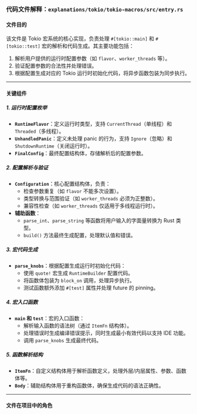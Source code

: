 ### 代码文件解释：`explanations/tokio/tokio-macros/src/entry.rs`

#### **文件目的**
该文件是 Tokio 宏系统的核心实现，负责处理 `#[tokio::main]` 和 `#[tokio::test]` 宏的解析和代码生成。其主要功能包括：
1. 解析用户提供的运行时配置参数（如 `flavor`、`worker_threads` 等）。
2. 验证配置参数的合法性并处理错误。
3. 根据配置生成对应的 Tokio 运行时初始化代码，将异步函数包装为同步执行。

---

#### **关键组件**

##### **1. 运行时配置枚举**
- **`RuntimeFlavor`**：定义运行时类型，支持 `CurrentThread`（单线程）和 `Threaded`（多线程）。
- **`UnhandledPanic`**：定义未处理 panic 的行为，支持 `Ignore`（忽略）和 `ShutdownRuntime`（关闭运行时）。
- **`FinalConfig`**：最终配置结构体，存储解析后的配置参数。

##### **2. 配置解析与验证**
- **`Configuration`**：核心配置结构体，负责：
  - 检查参数重复（如 `flavor` 不能多次设置）。
  - 类型转换与范围验证（如 `worker_threads` 必须为正整数）。
  - 兼容性检查（如 `worker_threads` 仅适用于多线程运行时）。
- **辅助函数**：
  - `parse_int`、`parse_string` 等函数将用户输入的字面量转换为 Rust 类型。
  - `build()` 方法最终生成配置，处理默认值和错误。

##### **3. 宏代码生成**
- **`parse_knobs`**：根据配置生成运行时初始化代码：
  - 使用 `quote!` 宏生成 `RuntimeBuilder` 配置代码。
  - 将函数体包装为 `block_on` 调用，处理异步执行。
  - 测试函数额外添加 `#[test]` 属性并处理 future 的 pinning。

##### **4. 宏入口函数**
- **`main` 和 `test`**：宏的入口函数：
  - 解析输入函数的语法树（通过 `ItemFn` 结构体）。
  - 处理错误时生成编译错误提示，同时生成最小有效代码以支持 IDE 功能。
  - 调用 `parse_knobs` 生成最终代码。

##### **5. 函数解析结构**
- **`ItemFn`**：自定义结构体用于解析函数定义，处理外层/内层属性、参数、函数体等。
- **`Body`**：辅助结构体用于重构函数体，确保生成代码的语法正确性。

---

#### **文件在项目中的角色**